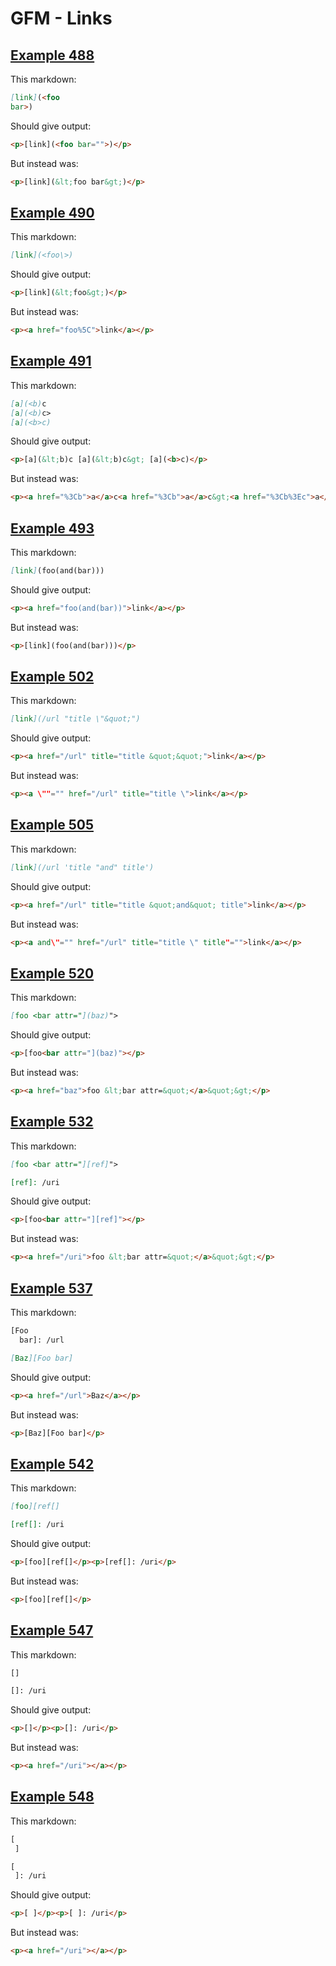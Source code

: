 # GFM - Links

## [Example 488](https://spec.commonmark.org/0.29/#example-488)

This markdown:

````````````markdown
[link](<foo
bar>)

````````````

Should give output:

````````````html
<p>[link](<foo bar="">)</p>
````````````

But instead was:

````````````html
<p>[link](&lt;foo bar&gt;)</p>
````````````
## [Example 490](https://spec.commonmark.org/0.29/#example-490)

This markdown:

````````````markdown
[link](<foo\>)

````````````

Should give output:

````````````html
<p>[link](&lt;foo&gt;)</p>
````````````

But instead was:

````````````html
<p><a href="foo%5C">link</a></p>
````````````
## [Example 491](https://spec.commonmark.org/0.29/#example-491)

This markdown:

````````````markdown
[a](<b)c
[a](<b)c>
[a](<b>c)

````````````

Should give output:

````````````html
<p>[a](&lt;b)c [a](&lt;b)c&gt; [a](<b>c)</p>
````````````

But instead was:

````````````html
<p><a href="%3Cb">a</a>c<a href="%3Cb">a</a>c&gt;<a href="%3Cb%3Ec">a</a></p>
````````````
## [Example 493](https://spec.commonmark.org/0.29/#example-493)

This markdown:

````````````markdown
[link](foo(and(bar)))

````````````

Should give output:

````````````html
<p><a href="foo(and(bar))">link</a></p>
````````````

But instead was:

````````````html
<p>[link](foo(and(bar)))</p>
````````````
## [Example 502](https://spec.commonmark.org/0.29/#example-502)

This markdown:

````````````markdown
[link](/url "title \"&quot;")

````````````

Should give output:

````````````html
<p><a href="/url" title="title &quot;&quot;">link</a></p>
````````````

But instead was:

````````````html
<p><a \""="" href="/url" title="title \">link</a></p>
````````````
## [Example 505](https://spec.commonmark.org/0.29/#example-505)

This markdown:

````````````markdown
[link](/url 'title "and" title')

````````````

Should give output:

````````````html
<p><a href="/url" title="title &quot;and&quot; title">link</a></p>
````````````

But instead was:

````````````html
<p><a and\"="" href="/url" title="title \" title"="">link</a></p>
````````````
## [Example 520](https://spec.commonmark.org/0.29/#example-520)

This markdown:

````````````markdown
[foo <bar attr="](baz)">

````````````

Should give output:

````````````html
<p>[foo<bar attr="](baz)"></p>
````````````

But instead was:

````````````html
<p><a href="baz">foo &lt;bar attr=&quot;</a>&quot;&gt;</p>
````````````
## [Example 532](https://spec.commonmark.org/0.29/#example-532)

This markdown:

````````````markdown
[foo <bar attr="][ref]">

[ref]: /uri

````````````

Should give output:

````````````html
<p>[foo<bar attr="][ref]"></p>
````````````

But instead was:

````````````html
<p><a href="/uri">foo &lt;bar attr=&quot;</a>&quot;&gt;</p>
````````````
## [Example 537](https://spec.commonmark.org/0.29/#example-537)

This markdown:

````````````markdown
[Foo
  bar]: /url

[Baz][Foo bar]

````````````

Should give output:

````````````html
<p><a href="/url">Baz</a></p>
````````````

But instead was:

````````````html
<p>[Baz][Foo bar]</p>
````````````
## [Example 542](https://spec.commonmark.org/0.29/#example-542)

This markdown:

````````````markdown
[foo][ref[]

[ref[]: /uri

````````````

Should give output:

````````````html
<p>[foo][ref[]</p><p>[ref[]: /uri</p>
````````````

But instead was:

````````````html
<p>[foo][ref[]</p>
````````````
## [Example 547](https://spec.commonmark.org/0.29/#example-547)

This markdown:

````````````markdown
[]

[]: /uri

````````````

Should give output:

````````````html
<p>[]</p><p>[]: /uri</p>
````````````

But instead was:

````````````html
<p><a href="/uri"></a></p>
````````````
## [Example 548](https://spec.commonmark.org/0.29/#example-548)

This markdown:

````````````markdown
[
 ]

[
 ]: /uri

````````````

Should give output:

````````````html
<p>[ ]</p><p>[ ]: /uri</p>
````````````

But instead was:

````````````html
<p><a href="/uri"></a></p>
````````````
